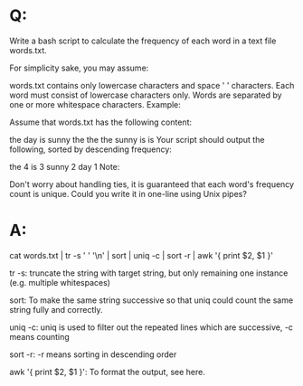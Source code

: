 # Q:
Write a bash script to calculate the frequency of each word in a text file words.txt.

For simplicity sake, you may assume:

words.txt contains only lowercase characters and space ' ' characters.
Each word must consist of lowercase characters only.
Words are separated by one or more whitespace characters.
Example:

Assume that words.txt has the following content:

the day is sunny the the
the sunny is is
Your script should output the following, sorted by descending frequency:

the 4
is 3
sunny 2
day 1
Note:

Don't worry about handling ties, it is guaranteed that each word's frequency count is unique.
Could you write it in one-line using Unix pipes?

# A:
cat words.txt | tr -s ' ' '\n' | sort | uniq -c | sort -r | awk '{ print $2, $1 }'

tr -s: truncate the string with target string, but only remaining one instance (e.g. multiple whitespaces)

sort: To make the same string successive so that uniq could count the same string fully and correctly.

uniq -c: uniq is used to filter out the repeated lines which are successive, -c means counting

sort -r: -r means sorting in descending order

awk '{ print $2, $1 }': To format the output, see here.